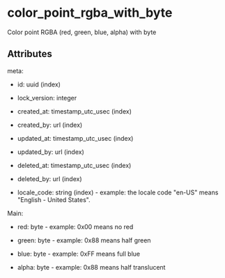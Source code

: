 # color_point_rgba_with_byte


Color point RGBA (red, green, blue, alpha) with byte


## Attributes

meta:

  * id: uuid (index)

  * lock_version: integer

  * created_at: timestamp_utc_usec (index)

  * created_by: url (index)

  * updated_at: timestamp_utc_usec (index)

  * updated_by: url (index)

  * deleted_at: timestamp_utc_usec (index)

  * deleted_by: url (index)

  * locale_code: string (index) - example: the locale code "en-US" means "English - United States".

Main:

  * red: byte - example: 0x00 means no red

  * green: byte - example: 0x88 means half green

  * blue: byte - example: 0xFF means full blue

  * alpha: byte - example: 0x88 means half translucent

